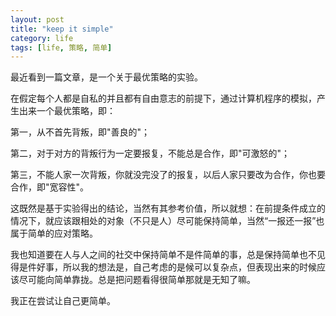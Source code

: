 ```yaml
---
layout: post
title: "keep it simple"
category: life
tags: [life, 策略, 简单]
---
```


最近看到一篇文章，是一个关于最优策略的实验。

在假定每个人都是自私的并且都有自由意志的前提下，通过计算机程序的模拟，产生出来一个最优策略，即：

第一，从不首先背叛，即"善良的"；

第二，对于对方的背叛行为一定要报复，不能总是合作，即"可激怒的"；

第三，不能人家一次背叛，你就没完没了的报复，以后人家只要改为合作，你也要合作，即"宽容性"。

这既然是基于实验得出的结论，当然有其参考价值，所以就想：在前提条件成立的情况下，就应该跟相处的对象（不只是人）尽可能保持简单，当然“一报还一报”也属于简单的应对策略。

我也知道要在人与人之间的社交中保持简单不是件简单的事，总是保持简单也不见得是件好事，所以我的想法是，自己考虑的是候可以复杂点，但表现出来的时候应该尽可能向简单靠拢。总是把问题看得很简单那就是无知了嘛。

我正在尝试让自己更简单。